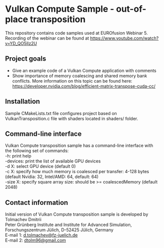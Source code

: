 # Vulkan Compute Sample - out-of-place transposition 
This repository contains code samples used at EUROfusion Webinar 5. Recording of the webinar can be found at https://www.youtube.com/watch?v=YD_QO5Ilz2U

## Project goals
  - Give an example code of a Vulkan Compute application with comments
  - Show importance of memory coalescing and shared memory bank conflicts. More information on this topic can be found here: https://developer.nvidia.com/blog/efficient-matrix-transpose-cuda-cc/

## Installation
Sample CMakeLists.txt file configures project based on VulkanTransposition.c file with shaders located in shaders/ folder.

## Command-line interface
Vulkan Compute transposition sample has a command-line interface with the following set of commands:\
-h: print help\
-devices: print the list of available GPU devices\
-d X: select GPU device (default 0)\
-c X: specify how much memory is coalesced per transfer: 4-128 bytes (default Nvidia: 32, Intel/AMD: 64, default: 64)\
-size X: specify square array size: should be >= coalescedMemory (default 2048)

## Contact information
Initial version of Vulkan Compute transposition sample is developed by Tolmachev Dmitrii\
Peter Grünberg Institute and Institute for Advanced Simulation, Forschungszentrum Jülich,  D-52425 Jülich, Germany\
E-mail 1: <d.tolmachev@fz-juelich.de>\
E-mail 2: <dtolm96@gmail.com>